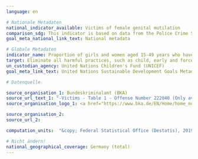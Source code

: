 ```yaml
---
language: en

# Nationale Metadaten
national_indicator_available: Victims of female genital mutilation
comparison_sdg: This indicator is based on data from the Police Crime Statistics. Hence, only cases reported to the police are taken into account.
goal_meta_national_link_text: National metadata

# Globale Metadaten
indicator_name: Proportion of girls and women aged 15-49 years who have undergone female genital mutilation/cutting, by age
target: Eliminate all harmful practices, such as child, early and forced marriage and female genital mutilation
un_custodian_agency: United Nations Children's Fund (UNICEF)
goal_meta_link_text: United Nations Sustainable Development Goals Metadata

# Datenquelle

source_organisation_1: Bundeskriminalamt (BKA)
source_url_text_1: "-Victims - Table 1 - Offense Number 222040 (Only available in German)"
source_organisation_logo_1: <a href="https://www.bka.de/EN/Home/home_node.htm"><img src="https://g205sdgs.github.io/sdg-indicators/public/LogosEn/bka.png" alt="Logo BKA" /></a>

source_organisation_2:
source_url_2:

computation_units:  "&copy; Federal Statistical Office (Destatis), 2019"

# Nicht ändern!
national_geographical_coverage: Germany (total)
---
```

